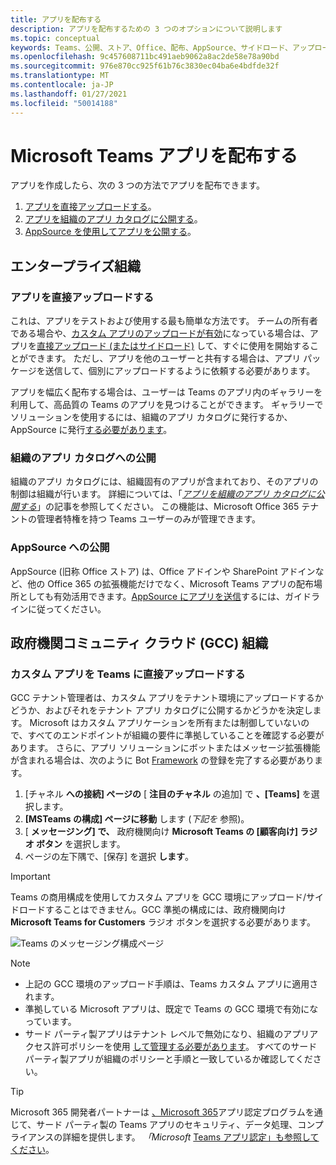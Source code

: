 ```yaml
---
title: アプリを配布する
description: アプリを配布するための 3 つのオプションについて説明します
ms.topic: conceptual
keywords: Teams、公開、ストア、Office、配布、AppSource、サイドロード、アップロード、アプリ
ms.openlocfilehash: 9c457608711bc491aeb9062a8ac2de58e78a90bd
ms.sourcegitcommit: 976e870cc925f61b76c3830ec04ba6e4bdfde32f
ms.translationtype: MT
ms.contentlocale: ja-JP
ms.lasthandoff: 01/27/2021
ms.locfileid: "50014188"
---
```

# <a name="distribute-your-microsoft-teams-app"></a>Microsoft Teams アプリを配布する

アプリを作成したら、次の 3 つの方法でアプリを配布できます。

1. [アプリを直接アップロードする](#upload-your-app-directly)。
2. [アプリを組織のアプリ カタログに公開する](#publish-to-your-organizations-app-catalog)。
3. [AppSource を使用してアプリを公開する](#publish-to-appsource)。

## <a name="enterprise-organizations"></a>エンタープライズ組織

### <a name="upload-your-app-directly"></a>アプリを直接アップロードする

これは、アプリをテストおよび使用する最も簡単な方法です。 チームの所有者である場合や、[カスタム アプリのアップロードが有効](/microsoftteams/admin-settings)になっている場合は、アプリを[直接アップロード (またはサイドロード)](./apps-upload.md) して、すぐに使用を開始することができます。 ただし、アプリを他のユーザーと共有する場合は、アプリ パッケージを送信して、個別にアップロードするように依頼する必要があります。

アプリを幅広く配布する場合は、ユーザーは Teams のアプリ内のギャラリーを利用して、高品質の Teams のアプリを見つけることができます。 ギャラリーでソリューションを使用するには、組織のアプリ カタログ[](#publish-to-your-organizations-app-catalog)に発行するか、AppSource に発行[する必要があります](./appsource/publish.md)。

### <a name="publish-to-your-organizations-app-catalog"></a>組織のアプリ カタログへの公開

組織のアプリ カタログには、組織固有のアプリが含まれており、そのアプリの制御は組織が行います。 詳細については、「[*アプリを組織のアプリ カタログに公開する*](/microsoftteams/tenant-apps-catalog-teams)」の記事を参照してください。 この機能は、Microsoft Office 365 テナントの管理者特権を持つ Teams ユーザーのみが管理できます。

### <a name="publish-to-appsource"></a>AppSource への公開

AppSource (旧称 Office ストア) は、Office アドインや SharePoint アドインなど、他の Office 365 の拡張機能だけでなく、Microsoft Teams アプリの配布場所としても有効活用できます。[AppSource にアプリを送信](./appsource/publish.md)するには、ガイドラインに従ってください。

## <a name="government-community-cloud-gcc-organizations"></a>政府機関コミュニティ クラウド (GCC) 組織

### <a name="upload-your-custom-app-directly-to-teams"></a>カスタム アプリを Teams に直接アップロードする

 GCC テナント管理者は、カスタム アプリをテナント環境にアップロードするかどうか、およびそれをテナント アプリ カタログに公開するかどうかを決定します。 Microsoft はカスタム アプリケーションを所有または制御していないので、すべてのエンドポイントが組織の要件に準拠していることを確認する必要があります。 さらに、アプリ ソリューションにボットまたはメッセージ拡張機能が含まれる場合は、次のように Bot [Framework](https://dev.botframework.com/) の登録を完了する必要があります。

1. [チャネル **への接続] ページの** [ **注目のチャネル** の追加] で **、[Teams]** を選択します。
1. **[MSTeams の構成] ページに移動** します (*下記を* 参照)。
1. [ **メッセージング] で、** 政府機関向け **Microsoft Teams の [顧客向け] ラジオ ボタン** を選択します。
1. ページの左下隅で、[保存] を選択 **します**。  

>[!IMPORTANT]
> Teams の商用構成を使用してカスタム アプリを GCC 環境にアップロード/サイドロードすることはできません。GCC 準拠の構成には、政府機関向け **Microsoft Teams for Customers** ラジオ ボタンを選択する必要があります。

![Teams のメッセージング構成ページ](../../assets/images/gcc-configure.png)

> [!NOTE]
>
> * 上記の GCC 環境のアップロード手順は、Teams カスタム アプリに適用されます。 </br>
> * 準拠している Microsoft アプリは、既定で Teams の GCC 環境で有効になっています。
> * サード パーティ製アプリはテナント レベルで無効になり、組織のアプリアクセス許可ポリシーを使用 [して管理する必要があります](/microsoftteams/teams-app-permission-policies)。 すべてのサード パーティ製アプリが組織のポリシーと手順と一致しているか確認してください。

> [!TIP]
>
> Microsoft 365 開発者パートナーは [、Microsoft 365](/microsoft-365-app-certification/overview)アプリ認定プログラムを通じて、サード パーティ製の Teams アプリのセキュリティ、データ処理、コンプライアンスの詳細を提供します。 *「Microsoft* [Teams アプリ認定」も参照してください](/microsoftteams/platform/concepts/deploy-and-publish/appsource/post-publish/application-certification)。
</br></br>
